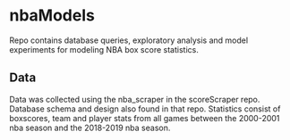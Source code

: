 # nbaModels

Repo contains database queries, exploratory analysis and model experiments for modeling NBA box score statistics.

## Data
Data was collected using the nba_scraper in the scoreScraper repo. Database schema and design also found in that repo. Statistics consist of boxscores, team and player stats from all games between the 2000-2001 nba season and the 2018-2019 nba season.

